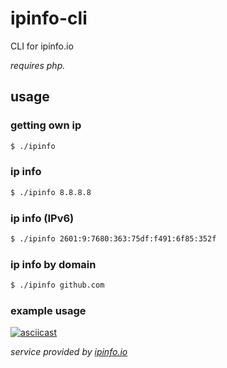# ipinfo-cli
CLI for ipinfo.io

*requires php.*

## usage

### getting own ip
```bash
$ ./ipinfo
```

### ip info
```bash
$ ./ipinfo 8.8.8.8
```

### ip info (IPv6)
```bash
$ ./ipinfo 2601:9:7680:363:75df:f491:6f85:352f
```

### ip info by domain
```bash
$ ./ipinfo github.com
```

### example usage
[![asciicast](https://asciinema.org/a/32bkolsjzbq6cjtl4d0n56qpr.png)](https://asciinema.org/a/32bkolsjzbq6cjtl4d0n56qpr)


*service provided by [ipinfo.io](http://ipinfo.io/)*
